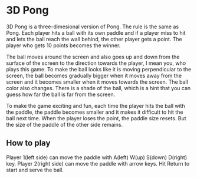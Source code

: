 # 3D Pong

3D Pong is a three-dimesional version of Pong. The rule is the same as Pong. Each player hits a ball with its own paddle and if a player miss to hit and lets the ball reach the wall behind, the other player gets a point. The player who gets 10 points becomes the winner.

The ball moves around the screen and also goes up and down from the surface of the screen to the direction towards the player, I mean you, who plays this game. To make the ball looks like it is moving perpendicular to the screen, the ball becomes gradually bigger when it moves away from the screen and it becomes smaller when it moves towards the screen. The ball color also changes. There is a shade of the ball, which is a hint that you can guess how far the ball is far from the screen.

To make the game exciting and fun, each time the player hits the ball with the paddle, the paddle becomes smaller and it makes it difficult to hit the ball next time. When the player loses the point, the paddle size resets. But the size of the paddle of the other side remains.

## How to play

Player 1(left side) can move the paddle with A(left) W(up) S(down) D(right) key. Player 2(right side) can move the paddle with arrow keys. Hit Return to start and serve the ball.
